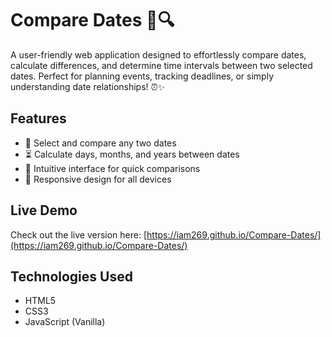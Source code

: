 # Compare Dates 📅🔍

A user-friendly web application designed to effortlessly compare dates, calculate differences, and determine time intervals between two selected dates. Perfect for planning events, tracking deadlines, or simply understanding date relationships! ⏰✨

## Features
- 📅 Select and compare any two dates
- ⏳ Calculate days, months, and years between dates
- 🎯 Intuitive interface for quick comparisons
- 📱 Responsive design for all devices

## Live Demo
Check out the live version here: [https://iam269.github.io/Compare-Dates/](https://iam269.github.io/Compare-Dates/)

## Technologies Used
- HTML5
- CSS3
- JavaScript (Vanilla)